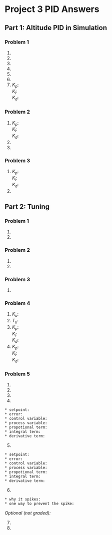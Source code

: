# Project 3 PID Answers

## Part 1: Altitude PID in Simulation

### Problem 1
  1.
  2.
  3.
  4.
  5.
  6.
  7.  $K_p$:  
      $K_i$:  
      $K_d$:  

### Problem 2
  1.  $K_p$:  
      $K_i$:  
      $K_d$:  
  2.
  3.

### Problem 3
  1.  $K_p$:  
      $K_i$:  
      $K_d$:  
  2.

## Part 2: Tuning

### Problem 1
  1.
  2.

### Problem 2
  1.
  2.

### Problem 3
  1.

### Problem 4
  1.  $K_u$:  
  2.  $T_u$:  
  3.  $K_p$:   
      $K_i$:  
      $K_d$:  
  4.  $K_p$:   
      $K_i$:  
      $K_d$:  

### Problem 5
  1.
  2.
  3.
  4.
    * setpoint:
    * error:
    * control variable:
    * process variable:
    * propotional term:
    * integral term:
    * derivative term:

  5.
    * setpoint:
    * error:
    * control variable:
    * process variable:
    * propotional term:
    * integral term:
    * derivative term:
  6.
    * why it spikes:
    * one way to prevent the spike:

  _Optional (not graded):_

  7.
  8.
